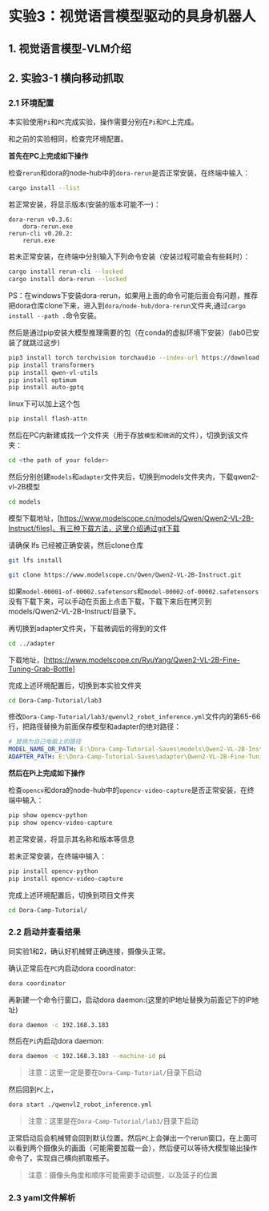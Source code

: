 # 实验3：视觉语言模型驱动的具身机器人

## 1. 视觉语言模型-VLM介绍

## 2. 实验3-1 横向移动抓取

### 2.1 环境配置

本实验使用`Pi`和`PC`完成实验，操作需要分别在`Pi`和`PC`上完成。

和之前的实验相同，检查完环境配置。

**首先在PC上完成如下操作**

检查`rerun`和dora的node-hub中的`dora-rerun`是否正常安装，在终端中输入：

```bash
cargo install --list
```

若正常安装，将显示版本(安装的版本可能不一)：

```
dora-rerun v0.3.6:
    dora-rerun.exe
rerun-cli v0.20.2:
    rerun.exe
```

若未正常安装，在终端中分别输入下列命令安装（安装过程可能会有些耗时）：

```bash
cargo install rerun-cli --locked
cargo install dora-rerun --locked
```

PS：在windows下安装dora-rerun，如果用上面的命令可能后面会有问题，推荐把dora仓库clone下来，进入到`dora/node-hub/dora-rerun`文件夹,通过`cargo install --path .`命令安装。

然后是通过pip安装大模型推理需要的包（在conda的虚拟环境下安装）(lab0已安装了就跳过这步)

```bash
pip3 install torch torchvision torchaudio --index-url https://download.pytorch.org/whl/cu124 --default-timeout=3600
pip install transformers
pip install qwen-vl-utils
pip install optimum
pip install auto-gptq
```

linux下可以加上这个包

```bash
pip install flash-attn
```

然后在PC内新建或找一个文件夹（用于存放`模型`和`微调`的文件），切换到该文件夹：

```bash
cd <the path of your folder>
```

然后分别创建`models`和`adapter`文件夹后，切换到models文件夹内，下载qwen2-vl-2B模型

```bash
cd models
```

模型下载地址，[https://www.modelscope.cn/models/Qwen/Qwen2-VL-2B-Instruct/files]。有三种下载方法，这里介绍通过git下载

请确保 lfs 已经被正确安装，然后clone仓库

```bash
git lfs install
```
```bash
git clone https://www.modelscope.cn/Qwen/Qwen2-VL-2B-Instruct.git
```

如果`model-00001-of-00002.safetensors`和`model-00002-of-00002.safetensors`没有下载下来，可以手动在页面上点击下载，下载下来后在拷贝到models/Qwen2-VL-2B-Instruct/目录下。

再切换到adapter文件夹，下载微调后的得到的文件

```bash
cd ../adapter
```

下载地址，[https://www.modelscope.cn/RyuYang/Qwen2-VL-2B-Fine-Tuning-Grab-Bottle]
    

完成上述环境配置后，切换到本实验文件夹

```bash
cd Dora-Camp-Tutorial/lab3
```

修改`Dora-Camp-Tutorial/lab3/qwenvl2_robot_inference.yml`文件内的第65-66行，把路径替换为前面保存模型和adapter的绝对路径：

```yaml
# 替换为自己电脑上的路径
MODEL_NAME_OR_PATH: E:\Dora-Camp-Tutorial-Saves\models\Qwen2-VL-2B-Instruct
ADAPTER_PATH: E:\Dora-Camp-Tutorial-Saves\adapter\Qwen2-VL-2B-Fine-Tuning-Grab-Bottle
```

**然后在Pi上完成如下操作**

检查`opencv`和dora的node-hub中的`opencv-video-capture`是否正常安装，在终端中输入：

```bash
pip show opencv-python
pip show opencv-video-capture
```

若正常安装，将显示其名称和版本等信息


若未正常安装，在终端中输入：

```bash
pip install opencv-python
pip install opencv-video-capture
```

完成上述环境配置后，切换到项目文件夹

```bash
cd Dora-Camp-Tutorial/
```

### 2.2 启动并查看结果

同实验1和2，确认好机械臂正确连接，摄像头正常。

确认正常后在`PC`内启动dora coordinator:

```bash
dora coordinator
```

再新建一个命令行窗口，启动dora daemon:(这里的IP地址替换为前面记下的IP地址)

```bash
dora daemon -c 192.168.3.183
```

然后在`Pi`内启动dora daemon:

```bash
dora daemon -c 192.168.3.183 --machine-id pi
```

> 注意：这里一定是要在`Dora-Camp-Tutorial/`目录下启动

然后回到`PC`上，

```bash
dora start ./qwenvl2_robot_inference.yml
```

> 注意：这里是在`Dora-Camp-Tutorial/lab3/`目录下启动

正常启动后会机械臂会回到默认位置。然后`PC`上会弹出一个rerun窗口，在上面可以看到两个摄像头的画面（可能需要加载一会），然后便可以等待大模型输出操作命令了，实现自己横向抓取瓶子。

> 注意：摄像头角度和顺序可能需要手动调整，以及篮子的位置

### 2.3 yaml文件解析
